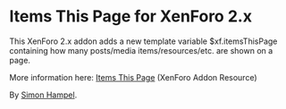 Items This Page for XenForo 2.x
===============================

This XenForo 2.x addon adds a new template variable $xf.itemsThisPage containing how many 
posts/media items/resources/etc. are shown on a page. 

More information here: [Items This Page](https://xenforo.com/community/resources/)
(XenForo Addon Resource)

By [Simon Hampel](https://twitter.com/SimonHampel).


